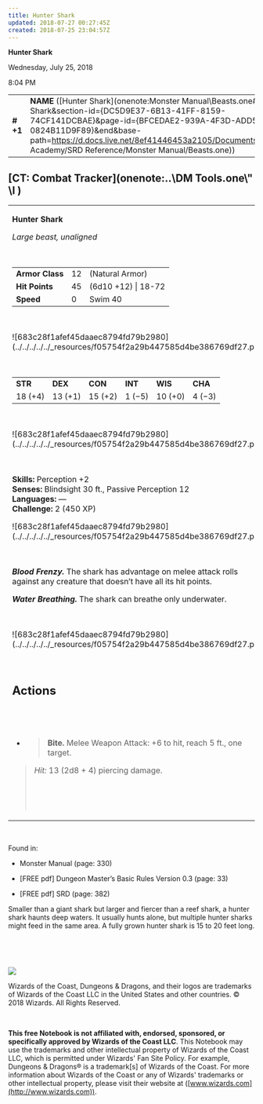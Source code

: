 ```yaml
---
title: Hunter Shark
updated: 2018-07-27 00:27:45Z
created: 2018-07-25 23:04:57Z
---
```


**Hunter Shark**

Wednesday, July 25, 2018

8:04 PM

|           |                                                                                                                                                                                                                                                                                                        |        |        |        |     |       |        |
|-----------|--------------------------------------------------------------------------------------------------------------------------------------------------------------------------------------------------------------------------------------------------------------------------------------------------------|--------|--------|--------|-----|-------|--------|
| **\# +1** | **NAME** ([Hunter Shark](onenote:Monster Manual\\Beasts.one#Hunter Shark&section-id={DC5D9E37-6B13-41FF-8159-74CF141DCBAE}&page-id={BFCEDAE2-939A-4F3D-ADD5-0824B11D9F89}&end&base-path=https://d.docs.live.net/8ef41446453a2105/Documents/Adventure Academy/SRD Reference/Monster Manual/Beasts.one)) | **12** | **45** | **45** | \-  | Notes | 450 XP |

## [CT: Combat Tracker](onenote:..\\DM Tools.one\\" \l )

<table><tbody><tr class="odd"><td><p><strong>Hunter Shark</strong></p><p><em>Large beast, unaligned</em></p><p> </p><table><tbody><tr class="odd"><td><strong>Armor Class</strong></td><td>12</td><td>(Natural Armor)</td></tr><tr class="even"><td><strong>Hit Points</strong></td><td>45</td><td>(6d10 +12) | 18-72</td></tr><tr class="odd"><td><strong>Speed</strong></td><td>0</td><td>Swim 40</td></tr></tbody></table><p> </p><p>![683c28f1afef45daaec8794fd79b2980](../../../../../_resources/f05754f2a29b447585d4be386769df27.png)</p><p> </p><table><tbody><tr class="odd"><td><strong>STR</strong></td><td><strong>DEX</strong></td><td><strong>CON</strong></td><td><strong>INT</strong></td><td><strong>WIS</strong></td><td><strong>CHA</strong></td></tr><tr class="even"><td>18 (+4)</td><td>13 (+1)</td><td>15 (+2)</td><td>1 (−5)</td><td>10 (+0)</td><td>4 (−3)</td></tr></tbody></table><p> </p><p>![683c28f1afef45daaec8794fd79b2980](../../../../../_resources/f05754f2a29b447585d4be386769df27.png)</p><p> </p><p><strong>Skills:</strong> Perception +2<br />
<strong>Senses:</strong> Blindsight 30 ft., Passive Perception 12<br />
<strong>Languages:</strong> —<br />
<strong>Challenge:</strong> 2 (450 XP)</p><p>![683c28f1afef45daaec8794fd79b2980](../../../../../_resources/f05754f2a29b447585d4be386769df27.png)</p><p> </p><p><em><strong>Blood Frenzy.</strong></em> The shark has advantage on melee attack rolls against any creature that doesn’t have all its hit points.</p><p><em><strong>Water Breathing.</strong></em> The shark can breathe only underwater.</p><p> </p><p>![683c28f1afef45daaec8794fd79b2980](../../../../../_resources/f05754f2a29b447585d4be386769df27.png)</p><p> </p><h2 id="actions"><strong>Actions</strong></h2><h2 id="section"> </h2><ul><li><blockquote><p><strong>Bite.</strong> Melee Weapon Attack: +6 to hit, reach 5 ft., one target.</p></blockquote></li></ul><blockquote><p><em>Hit:</em> 13 (2d8 + 4) piercing damage.</p><p> </p><p> </p></blockquote></td></tr></tbody></table>

 

Found in:

-   Monster Manual (page: 330)

-   \[FREE pdf\] Dungeon Master’s Basic Rules Version 0.3 (page: 33)

-   \[FREE pdf\] SRD (page: 382)

Smaller than a giant shark but larger and fiercer than a reef shark, a hunter shark haunts deep waters. It usually hunts alone, but multiple hunter sharks might feed in the same area. A fully grown hunter shark is 15 to 20 feet long.

 

 

![](tmp\media\image2.png)

Wizards of the Coast, Dungeons & Dragons, and their logos are trademarks of Wizards of the Coast LLC in the United States and other countries. © 2018 Wizards. All Rights Reserved.

 

**This free Notebook is not affiliated with, endorsed, sponsored, or specifically approved by Wizards of the Coast LLC**. This Notebook may use the trademarks and other intellectual property of Wizards of the Coast LLC, which is permitted under Wizards' Fan Site Policy. For example, Dungeons & Dragons® is a trademark\[s\] of Wizards of the Coast. For more information about Wizards of the Coast or any of Wizards' trademarks or other intellectual property, please visit their website at ([www.wizards.com](http://www.wizards.com)).
